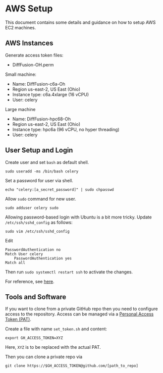 # AWS Setup

This document contains some details and guidance on how to setup AWS EC2 machines.

## AWS Instances

Generate access token files:
  - DiffFusion-OH.perm

Small machine:
  - Name: DiffFusion-c6a-Oh
  - Region us-east-2, US East (Ohio)
  - Instance type: c6a.4xlarge (16 vCPU)
  - User: celery

Large machine
  - Name: DiffFusion-hpc68-Oh
  - Region us-east-2, US East (Ohio)
  - Instance type: hpc6a (96 vCPU, no hyper threading)
  - User: celery


## User Setup and Login

Create user and set `bash` as default shell.

```
sudo useradd -ms /bin/bash celery
```

Set a password for user via shell.

```
echo "celery:[a_secret_password]" | sudo chpasswd
```

Allow `sudo` command for new user.

```
sudo adduser celery sudo
```

Allowing password-based login with Ubuntu is a bit more tricky. Update `/etc/ssh/sshd_config` as follows:

```
sudo vim /etc/ssh/sshd_config
```

Edit

```
PasswordAuthentication no
Match User celery
    PasswordAuthentication yes
Match all
```

Then run `sudo systemctl restart ssh` to activate the changes.

For reference, see [here](https://askubuntu.com/questions/1290454/ssh-with-pubkey).

## Tools and Software

If you want to clone from a private GitHub repo then you need to configure access to the repository. Access can be managed via a [Personal Access Token (PAT)](https://docs.github.com/en/authentication/keeping-your-account-and-data-secure/managing-your-personal-access-tokens).

Create a file with name `set_token.sh` and content:

```
export GH_ACCESS_TOKEN=XYZ
 ```

Here, `XYZ` is to be replaced with the actual PAT.

Then you can clone a private repo via

```
git clone https://$GH_ACCESS_TOKEN@github.com/[path_to_repo]

```
